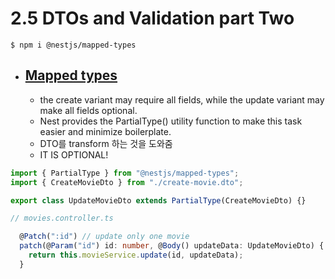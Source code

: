 # 2.5 DTOs and Validation part Two

```
$ npm i @nestjs/mapped-types
```

- ## [Mapped types](https://docs.nestjs.com/openapi/mapped-types#partial)
  - the create variant may require all fields, while the update variant may make all fields optional.
  - Nest provides the PartialType() utility function to make this task easier and minimize boilerplate.
  - DTO를 transform 하는 것을 도와줌
  - IT IS OPTIONAL!

```ts
import { PartialType } from "@nestjs/mapped-types";
import { CreateMovieDto } from "./create-movie.dto";

export class UpdateMovieDto extends PartialType(CreateMovieDto) {}
```

```ts
// movies.controller.ts

  @Patch(":id") // update only one movie
  patch(@Param("id") id: number, @Body() updateData: UpdateMovieDto) {
    return this.movieService.update(id, updateData);
  }
```
